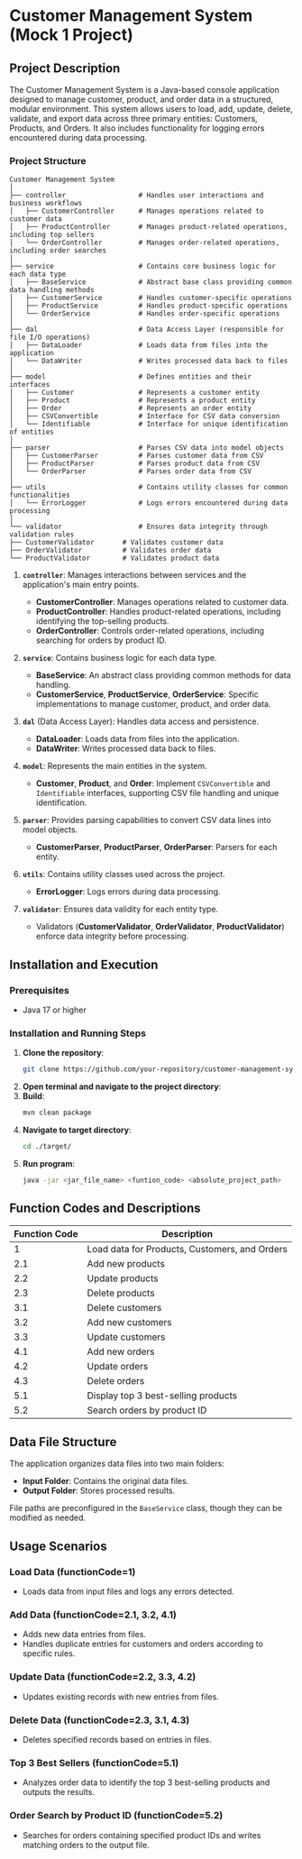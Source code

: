 # Customer Management System (Mock 1 Project)

## Project Description

The Customer Management System is a Java-based console application designed to manage customer, product, and order data in a structured, modular environment. This system allows users to load, add, update, delete, validate, and export data across three primary entities: Customers, Products, and Orders. It also includes functionality for logging errors encountered during data processing.

### Project Structure
```
Customer Management System
│
├── controller                  # Handles user interactions and business workflows
│   ├── CustomerController      # Manages operations related to customer data
│   ├── ProductController       # Manages product-related operations, including top sellers
│   └── OrderController         # Manages order-related operations, including order searches
│
├── service                     # Contains core business logic for each data type
│   ├── BaseService             # Abstract base class providing common data handling methods
│   ├── CustomerService         # Handles customer-specific operations
│   ├── ProductService          # Handles product-specific operations
│   └── OrderService            # Handles order-specific operations
│
├── dal                         # Data Access Layer (responsible for file I/O operations)
│   ├── DataLoader              # Loads data from files into the application
│   └── DataWriter              # Writes processed data back to files
│
├── model                       # Defines entities and their interfaces
│   ├── Customer                # Represents a customer entity
│   ├── Product                 # Represents a product entity
│   ├── Order                   # Represents an order entity
│   ├── CSVConvertible          # Interface for CSV data conversion
│   └── Identifiable            # Interface for unique identification of entities
│
├── parser                      # Parses CSV data into model objects
│   ├── CustomerParser          # Parses customer data from CSV
│   ├── ProductParser           # Parses product data from CSV
│   └── OrderParser             # Parses order data from CSV
│
├── utils                       # Contains utility classes for common functionalities
│   └── ErrorLogger             # Logs errors encountered during data processing
│
└── validator                   # Ensures data integrity through validation rules
├── CustomerValidator       # Validates customer data
├── OrderValidator          # Validates order data
└── ProductValidator        # Validates product data
```
1. **`controller`**: Manages interactions between services and the application's main entry points.
    - **CustomerController**: Manages operations related to customer data.
    - **ProductController**: Handles product-related operations, including identifying the top-selling products.
    - **OrderController**: Controls order-related operations, including searching for orders by product ID.

2. **`service`**: Contains business logic for each data type.
    - **BaseService**: An abstract class providing common methods for data handling.
    - **CustomerService**, **ProductService**, **OrderService**: Specific implementations to manage customer, product, and order data.

3. **`dal`** (Data Access Layer): Handles data access and persistence.
    - **DataLoader**: Loads data from files into the application.
    - **DataWriter**: Writes processed data back to files.

4. **`model`**: Represents the main entities in the system.
    - **Customer**, **Product**, and **Order**: Implement `CSVConvertible` and `Identifiable` interfaces, supporting CSV file handling and unique identification.

5. **`parser`**: Provides parsing capabilities to convert CSV data lines into model objects.
    - **CustomerParser**, **ProductParser**, **OrderParser**: Parsers for each entity.

6. **`utils`**: Contains utility classes used across the project.
    - **ErrorLogger**: Logs errors during data processing.

7. **`validator`**: Ensures data validity for each entity type.
    - Validators (**CustomerValidator**, **OrderValidator**, **ProductValidator**) enforce data integrity before processing.

## Installation and Execution

### Prerequisites

- Java 17 or higher

### Installation and Running Steps

1. **Clone the repository**:
   ```bash
   git clone https://github.com/your-repository/customer-management-system.git
   
2. **Open terminal and navigate to the project directory**:
3. **Build**:
   ```bash
   mvn clean package
4. **Navigate to target directory**:
   ```bash
   cd ./target/
5. **Run program**:
   ```bash
   java -jar <jar_file_name> <funtion_code> <absolute_project_path>

## Function Codes and Descriptions
| Function Code | Description                                   |
|---------------|-----------------------------------------------|
| 1             | Load data for Products, Customers, and Orders |
| 2.1           | Add new products                              |
| 2.2           | Update products                               |
| 2.3           | Delete products                               |
| 3.1           | Delete customers                              |
| 3.2           | Add new customers                             |
| 3.3           | Update customers                              |
| 4.1           | Add new orders                                |
| 4.2           | Update orders                                 |
| 4.3           | Delete orders                                 |
| 5.1           | Display top 3 best-selling products           |
| 5.2           | Search orders by product ID                   |

## Data File Structure
The application organizes data files into two main folders:
- **Input Folder**: Contains the original data files.
- **Output Folder**: Stores processed results.

File paths are preconfigured in the `BaseService` class, though they can be modified as needed.

## Usage Scenarios
### Load Data (functionCode=1)
- Loads data from input files and logs any errors detected.

### Add Data (functionCode=2.1, 3.2, 4.1)
- Adds new data entries from files.
- Handles duplicate entries for customers and orders according to specific rules.

### Update Data (functionCode=2.2, 3.3, 4.2)
- Updates existing records with new entries from files.

### Delete Data (functionCode=2.3, 3.1, 4.3)
- Deletes specified records based on entries in files.

### Top 3 Best Sellers (functionCode=5.1)
- Analyzes order data to identify the top 3 best-selling products and outputs the results.

### Order Search by Product ID (functionCode=5.2)
- Searches for orders containing specified product IDs and writes matching orders to the output file.

